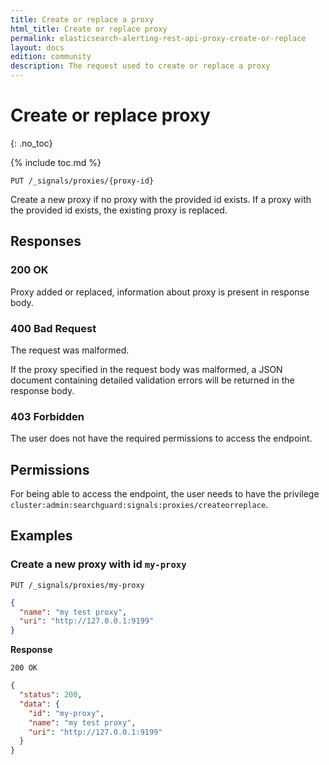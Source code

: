 ```yaml
---
title: Create or replace a proxy
html_title: Create or replace proxy
permalink: elasticsearch-alerting-rest-api-proxy-create-or-replace
layout: docs
edition: community
description: The request used to create or replace a proxy
---
```

<!--- Copyright 2023 floragunn GmbH -->

# Create or replace proxy
{: .no_toc}

{% include toc.md %}


```
PUT /_signals/proxies/{proxy-id}
```

Create a new proxy if no proxy with the provided id exists. If a proxy with the provided id exists, the existing
proxy is replaced.

## Responses

### 200 OK

Proxy added or replaced, information about proxy is present in response body.

### 400 Bad Request

The request was malformed.

If the proxy specified in the request body was malformed, a JSON document containing detailed validation errors will be returned in the response body. 

### 403 Forbidden

The user does not have the required permissions to access the endpoint.

## Permissions

For being able to access the endpoint, the user needs to have the privilege `cluster:admin:searchguard:signals:proxies/createorreplace`.

## Examples

### Create a new proxy with id `my-proxy`

```
PUT /_signals/proxies/my-proxy
```
```json
{
  "name": "my test proxy",
  "uri": "http://127.0.0.1:9199"
}
```

**Response**

```
200 OK
```

```json
{
  "status": 200,
  "data": {
    "id": "my-proxy",
    "name": "my test proxy",
    "uri": "http://127.0.0.1:9199"
  }
}
```
